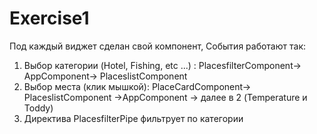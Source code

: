 # Exercise1

Под каждый виджет сделан свой компонент, 
События работают так:
1. Выбор категории  (Hotel, Fishing, etc ...) : PlacesfilterComponent->  AppComponent-> PlaceslistComponent
2. Выбор места (клик мышкой): PlaceCardComponent-> PlaceslistComponent ->AppComponent -> далее в 2 (Temperature и Toddy)
3. Директива PlacesfilterPipe фильтрует по категории